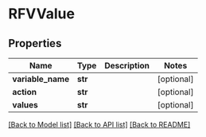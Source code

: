 # RFVValue

## Properties
Name | Type | Description | Notes
------------ | ------------- | ------------- | -------------
**variable_name** | **str** |  | [optional] 
**action** | **str** |  | [optional] 
**values** | **str** |  | [optional] 

[[Back to Model list]](../README.md#documentation-for-models) [[Back to API list]](../README.md#documentation-for-api-endpoints) [[Back to README]](../README.md)


